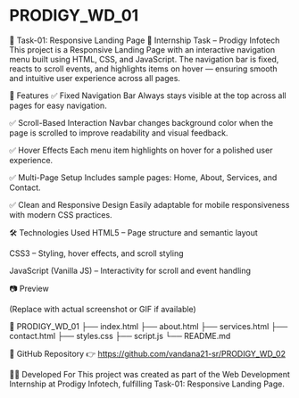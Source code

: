 # PRODIGY_WD_01
📌 Task-01: Responsive Landing Page
🧩 Internship Task – Prodigy Infotech
This project is a Responsive Landing Page with an interactive navigation menu built using HTML, CSS, and JavaScript. The navigation bar is fixed, reacts to scroll events, and highlights items on hover — ensuring smooth and intuitive user experience across all pages.

🚀 Features
✅ Fixed Navigation Bar
Always stays visible at the top across all pages for easy navigation.

✅ Scroll-Based Interaction
Navbar changes background color when the page is scrolled to improve readability and visual feedback.

✅ Hover Effects
Each menu item highlights on hover for a polished user experience.

✅ Multi-Page Setup
Includes sample pages: Home, About, Services, and Contact.

✅ Clean and Responsive Design
Easily adaptable for mobile responsiveness with modern CSS practices.

🛠️ Technologies Used
HTML5 – Page structure and semantic layout

CSS3 – Styling, hover effects, and scroll styling

JavaScript (Vanilla JS) – Interactivity for scroll and event handling

📷 Preview

(Replace with actual screenshot or GIF if available)

📁 PRODIGY_WD_01
├── index.html
├── about.html
├── services.html
├── contact.html
├── styles.css
├── script.js
└── README.md

🔗 GitHub Repository
👉 https://github.com/vandana21-sr/PRODIGY_WD_02

👨‍💻 Developed For
This project was created as part of the Web Development Internship at Prodigy Infotech, fulfilling Task-01: Responsive Landing Page.
